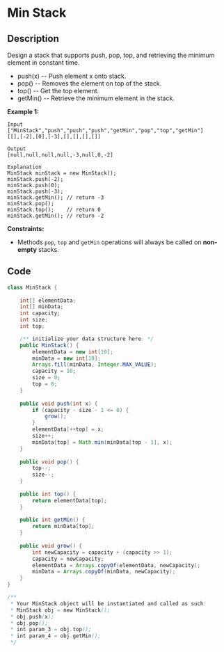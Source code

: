 # Min Stack

## Description

Design a stack that supports push, pop, top, and retrieving the minimum element in constant time.

* push\(x\) -- Push element x onto stack.
* pop\(\) -- Removes the element on top of the stack.
* top\(\) -- Get the top element.
* getMin\(\) -- Retrieve the minimum element in the stack.

**Example 1:**

```text
Input
["MinStack","push","push","push","getMin","pop","top","getMin"]
[[],[-2],[0],[-3],[],[],[],[]]

Output
[null,null,null,null,-3,null,0,-2]

Explanation
MinStack minStack = new MinStack();
minStack.push(-2);
minStack.push(0);
minStack.push(-3);
minStack.getMin(); // return -3
minStack.pop();
minStack.top();    // return 0
minStack.getMin(); // return -2
```

**Constraints:**

* Methods `pop`, `top` and `getMin` operations will always be called on **non-empty** stacks.

## **Code**

```java
class MinStack {
    
    int[] elementData;
    int[] minData;
    int capacity;
    int size;
    int top;

    /** initialize your data structure here. */
    public MinStack() {
        elementData = new int[10];
        minData = new int[10];
        Arrays.fill(minData, Integer.MAX_VALUE);
        capacity = 10;
        size = 0;
        top = 0;
    }
    
    public void push(int x) {
        if (capacity - size - 1 <= 0) {
            grow();
        }
        elementData[++top] = x;
        size++;
        minData[top] = Math.min(minData[top - 1], x);
    }
    
    public void pop() {
        top--;
        size--;
    }
    
    public int top() {
        return elementData[top];
    }
    
    public int getMin() {
        return minData[top];
    }
    
    public void grow() {
        int newCapacity = capacity + (capacity >> 1);
        capacity = newCapacity;
        elementData = Arrays.copyOf(elementData, newCapacity);
        minData = Arrays.copyOf(minData, newCapacity);
    }
}

/**
 * Your MinStack object will be instantiated and called as such:
 * MinStack obj = new MinStack();
 * obj.push(x);
 * obj.pop();
 * int param_3 = obj.top();
 * int param_4 = obj.getMin();
 */
```

